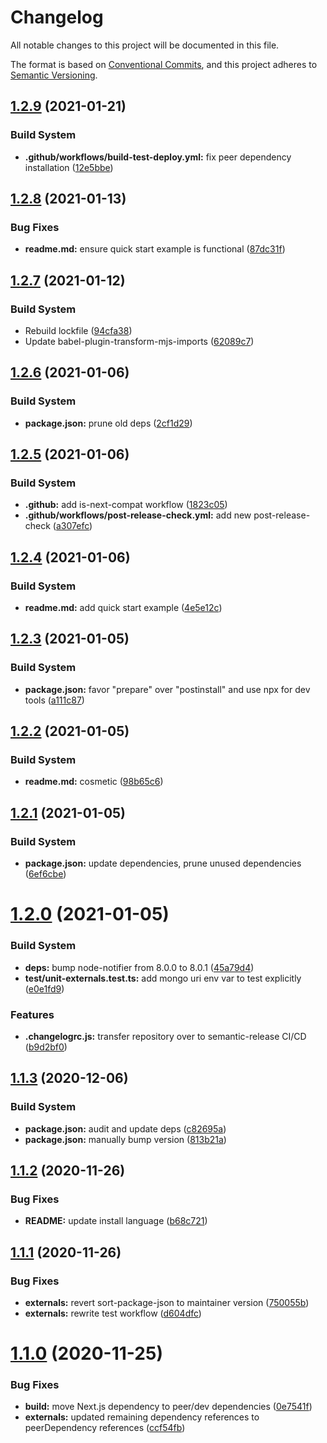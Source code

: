 # Changelog

All notable changes to this project will be documented in this file.

The format is based on [Conventional Commits][34], and this project adheres to
[Semantic Versioning][35].

## [1.2.9][36] (2021-01-21)

### Build System

- **.github/workflows/build-test-deploy.yml:** fix peer dependency installation
  ([12e5bbe][37])

## [1.2.8][1] (2021-01-13)

### Bug Fixes

- **readme.md:** ensure quick start example is functional ([87dc31f][2])

## [1.2.7][3] (2021-01-12)

### Build System

- Rebuild lockfile ([94cfa38][4])
- Update babel-plugin-transform-mjs-imports ([62089c7][5])

## [1.2.6][6] (2021-01-06)

### Build System

- **package.json:** prune old deps ([2cf1d29][7])

## [1.2.5][8] (2021-01-06)

### Build System

- **.github:** add is-next-compat workflow ([1823c05][9])
- **.github/workflows/post-release-check.yml:** add new post-release-check
  ([a307efc][10])

## [1.2.4][11] (2021-01-06)

### Build System

- **readme.md:** add quick start example ([4e5e12c][12])

## [1.2.3][13] (2021-01-05)

### Build System

- **package.json:** favor "prepare" over "postinstall" and use npx for dev tools
  ([a111c87][14])

## [1.2.2][15] (2021-01-05)

### Build System

- **readme.md:** cosmetic ([98b65c6][16])

## [1.2.1][17] (2021-01-05)

### Build System

- **package.json:** update dependencies, prune unused dependencies
  ([6ef6cbe][18])

# [1.2.0][19] (2021-01-05)

### Build System

- **deps:** bump node-notifier from 8.0.0 to 8.0.1 ([45a79d4][20])
- **test/unit-externals.test.ts:** add mongo uri env var to test explicitly
  ([e0e1fd9][21])

### Features

- **.changelogrc.js:** transfer repository over to semantic-release CI/CD
  ([b9d2bf0][22])

## [1.1.3][23] (2020-12-06)

### Build System

- **package.json:** audit and update deps ([c82695a][24])
- **package.json:** manually bump version ([813b21a][25])

## [1.1.2][26] (2020-11-26)

### Bug Fixes

- **README:** update install language ([b68c721][27])

## [1.1.1][28] (2020-11-26)

### Bug Fixes

- **externals:** revert sort-package-json to maintainer version ([750055b][29])
- **externals:** rewrite test workflow ([d604dfc][30])

# [1.1.0][31] (2020-11-25)

### Bug Fixes

- **build:** move Next.js dependency to peer/dev dependencies ([0e7541f][32])
- **externals:** updated remaining dependency references to peerDependency
  references ([ccf54fb][33])

[1]:
  https://github.com/Xunnamius/next-test-api-route-handler/compare/v1.2.7...v1.2.8
[2]:
  https://github.com/Xunnamius/next-test-api-route-handler/commit/87dc31f264682d8048ee8d4cba4dbf866666bf07
[3]:
  https://github.com/Xunnamius/next-test-api-route-handler/compare/v1.2.6...v1.2.7
[4]:
  https://github.com/Xunnamius/next-test-api-route-handler/commit/94cfa3806bfa0250e9b2dd5b3abfb2ff65c77c6a
[5]:
  https://github.com/Xunnamius/next-test-api-route-handler/commit/62089c79f6c9b585d2bb8ca0a8b87bd355b8695f
[6]:
  https://github.com/Xunnamius/next-test-api-route-handler/compare/v1.2.5...v1.2.6
[7]:
  https://github.com/Xunnamius/next-test-api-route-handler/commit/2cf1d29159fb746dc4a7c09a8193e46c6bec3823
[8]:
  https://github.com/Xunnamius/next-test-api-route-handler/compare/v1.2.4...v1.2.5
[9]:
  https://github.com/Xunnamius/next-test-api-route-handler/commit/1823c055f034e528337c68d710164097e423f6e2
[10]:
  https://github.com/Xunnamius/next-test-api-route-handler/commit/a307efcf2cdf60679d68fab385bdc8951a476ace
[11]:
  https://github.com/Xunnamius/next-test-api-route-handler/compare/v1.2.3...v1.2.4
[12]:
  https://github.com/Xunnamius/next-test-api-route-handler/commit/4e5e12c0df4fc80abb696d32718440ff294902e7
[13]:
  https://github.com/Xunnamius/next-test-api-route-handler/compare/v1.2.2...v1.2.3
[14]:
  https://github.com/Xunnamius/next-test-api-route-handler/commit/a111c87ccd863ce4dac85a5bd0281d87affe3b63
[15]:
  https://github.com/Xunnamius/next-test-api-route-handler/compare/v1.2.1...v1.2.2
[16]:
  https://github.com/Xunnamius/next-test-api-route-handler/commit/98b65c6da330040e4bcbc22fe28db87c3965fd0e
[17]:
  https://github.com/Xunnamius/next-test-api-route-handler/compare/v1.2.0...v1.2.1
[18]:
  https://github.com/Xunnamius/next-test-api-route-handler/commit/6ef6cbeb143648eb1fed5eff39071a06e7354275
[19]:
  https://github.com/Xunnamius/next-test-api-route-handler/compare/v1.1.3...v1.2.0
[20]:
  https://github.com/Xunnamius/next-test-api-route-handler/commit/45a79d41835b5146912511f8b583c9128d154cf9
[21]:
  https://github.com/Xunnamius/next-test-api-route-handler/commit/e0e1fd951fbe63c04c264ad11ab1fa7a39e1679a
[22]:
  https://github.com/Xunnamius/next-test-api-route-handler/commit/b9d2bf010fba4b163e1eea0801271292a0e74308
[23]:
  https://github.com/Xunnamius/next-test-api-route-handler/compare/v1.1.2...v1.1.3
[24]:
  https://github.com/Xunnamius/next-test-api-route-handler/commit/c82695a8816b6cd5f0e11d09cc2f948a30a416e9
[25]:
  https://github.com/Xunnamius/next-test-api-route-handler/commit/813b21ad1e2c78594903b3a8f504f4460d8e506e
[26]:
  https://github.com/Xunnamius/next-test-api-route-handler/compare/v1.1.1...v1.1.2
[27]:
  https://github.com/Xunnamius/next-test-api-route-handler/commit/b68c721e5100baa883c7096e5cc4e81c1c60ed00
[28]:
  https://github.com/Xunnamius/next-test-api-route-handler/compare/v1.1.0...v1.1.1
[29]:
  https://github.com/Xunnamius/next-test-api-route-handler/commit/750055b92699fc7f1c06349ccdb0ddc0179f891a
[30]:
  https://github.com/Xunnamius/next-test-api-route-handler/commit/d604dfc39d2e77cbe1234b8349a2ecef81a9e54a
[31]:
  https://github.com/Xunnamius/next-test-api-route-handler/compare/v1.0.10...v1.1.0
[32]:
  https://github.com/Xunnamius/next-test-api-route-handler/commit/0e7541fbecd2e3bacc124f624bfca2b56ceeb89f
[33]:
  https://github.com/Xunnamius/next-test-api-route-handler/commit/ccf54fb480e35961647900d345149d3cd1cf60d8
[34]: https://conventionalcommits.org
[35]: https://semver.org
[36]:
  https://github.com/Xunnamius/next-test-api-route-handler/compare/v1.2.8...v1.2.9
[37]:
  https://github.com/Xunnamius/next-test-api-route-handler/commit/12e5bbe1bf36fda3ef938c7ed7cd445fec3901c9
